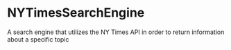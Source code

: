 # NYTimesSearchEngine
A search engine that utilizes the NY Times API in order to return information about a specific topic
